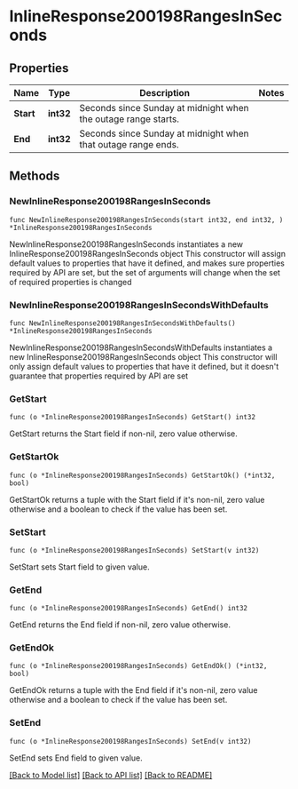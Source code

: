 # InlineResponse200198RangesInSeconds

## Properties

Name | Type | Description | Notes
------------ | ------------- | ------------- | -------------
**Start** | **int32** | Seconds since Sunday at midnight when the outage range starts. | 
**End** | **int32** | Seconds since Sunday at midnight when that outage range ends. | 

## Methods

### NewInlineResponse200198RangesInSeconds

`func NewInlineResponse200198RangesInSeconds(start int32, end int32, ) *InlineResponse200198RangesInSeconds`

NewInlineResponse200198RangesInSeconds instantiates a new InlineResponse200198RangesInSeconds object
This constructor will assign default values to properties that have it defined,
and makes sure properties required by API are set, but the set of arguments
will change when the set of required properties is changed

### NewInlineResponse200198RangesInSecondsWithDefaults

`func NewInlineResponse200198RangesInSecondsWithDefaults() *InlineResponse200198RangesInSeconds`

NewInlineResponse200198RangesInSecondsWithDefaults instantiates a new InlineResponse200198RangesInSeconds object
This constructor will only assign default values to properties that have it defined,
but it doesn't guarantee that properties required by API are set

### GetStart

`func (o *InlineResponse200198RangesInSeconds) GetStart() int32`

GetStart returns the Start field if non-nil, zero value otherwise.

### GetStartOk

`func (o *InlineResponse200198RangesInSeconds) GetStartOk() (*int32, bool)`

GetStartOk returns a tuple with the Start field if it's non-nil, zero value otherwise
and a boolean to check if the value has been set.

### SetStart

`func (o *InlineResponse200198RangesInSeconds) SetStart(v int32)`

SetStart sets Start field to given value.


### GetEnd

`func (o *InlineResponse200198RangesInSeconds) GetEnd() int32`

GetEnd returns the End field if non-nil, zero value otherwise.

### GetEndOk

`func (o *InlineResponse200198RangesInSeconds) GetEndOk() (*int32, bool)`

GetEndOk returns a tuple with the End field if it's non-nil, zero value otherwise
and a boolean to check if the value has been set.

### SetEnd

`func (o *InlineResponse200198RangesInSeconds) SetEnd(v int32)`

SetEnd sets End field to given value.



[[Back to Model list]](../README.md#documentation-for-models) [[Back to API list]](../README.md#documentation-for-api-endpoints) [[Back to README]](../README.md)


